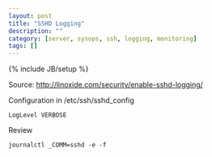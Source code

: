 ```yaml
---
layout: post
title: "SSHD Logging"
description: ""
category: [server, sysops, ssh, logging, monitoring]
tags: []
---
```

{% include JB/setup %}


Source: <http://linoxide.com/security/enable-sshd-logging/>

Configuration in /etc/ssh/sshd_config

    LogLevel VERBOSE

Review

    journalctl _COMM=sshd -e -f